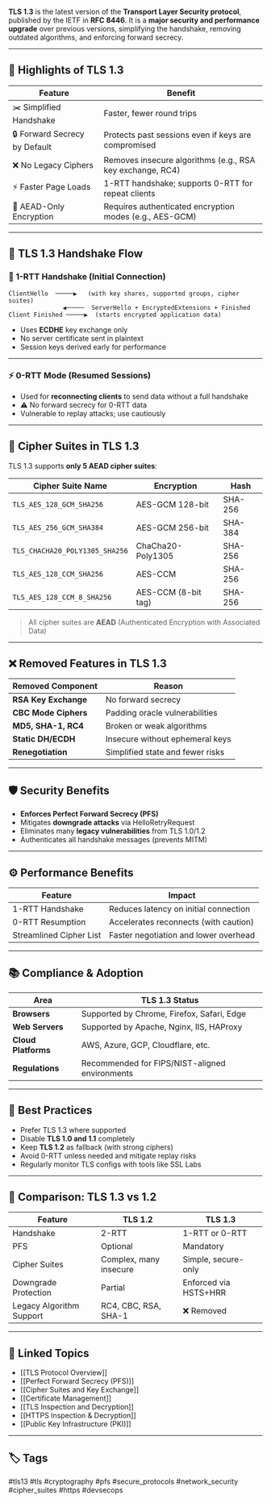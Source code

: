**TLS 1.3** is the latest version of the **Transport Layer Security protocol**, published by the IETF in **RFC 8446**. It is a **major security and performance upgrade** over previous versions, simplifying the handshake, removing outdated algorithms, and enforcing forward secrecy.

---

## 📌 Highlights of TLS 1.3

| Feature                   | Benefit                                                     |
|---------------------------|-------------------------------------------------------------|
| ✂️ Simplified Handshake    | Faster, fewer round trips                                  |
| 🔒 Forward Secrecy by Default | Protects past sessions even if keys are compromised       |
| ❌ No Legacy Ciphers       | Removes insecure algorithms (e.g., RSA key exchange, RC4)  |
| ⚡ Faster Page Loads       | 1-RTT handshake; supports 0-RTT for repeat clients          |
| 🧪 AEAD-Only Encryption    | Requires authenticated encryption modes (e.g., AES-GCM)     |

---

## 🔄 TLS 1.3 Handshake Flow

### 🚀 1-RTT Handshake (Initial Connection)

```text
ClientHello  ─────▶   (with key shares, supported groups, cipher suites)
               ◀─────  ServerHello + EncryptedExtensions + Finished
Client Finished ─────▶  (starts encrypted application data)
```

- Uses **ECDHE** key exchange only
- No server certificate sent in plaintext
- Session keys derived early for performance

---

### ⚡ 0-RTT Mode (Resumed Sessions)

- Used for **reconnecting clients** to send data without a full handshake
- ⚠️ No forward secrecy for 0-RTT data
- Vulnerable to replay attacks; use cautiously

---

## 🔧 Cipher Suites in TLS 1.3

TLS 1.3 supports **only 5 AEAD cipher suites**:

|Cipher Suite Name|Encryption|Hash|
|---|---|---|
|`TLS_AES_128_GCM_SHA256`|AES-GCM 128-bit|SHA-256|
|`TLS_AES_256_GCM_SHA384`|AES-GCM 256-bit|SHA-384|
|`TLS_CHACHA20_POLY1305_SHA256`|ChaCha20-Poly1305|SHA-256|
|`TLS_AES_128_CCM_SHA256`|AES-CCM|SHA-256|
|`TLS_AES_128_CCM_8_SHA256`|AES-CCM (8-bit tag)|SHA-256|

> All cipher suites are **AEAD** (Authenticated Encryption with Associated Data)

---

## ❌ Removed Features in TLS 1.3

|Removed Component|Reason|
|---|---|
|**RSA Key Exchange**|No forward secrecy|
|**CBC Mode Ciphers**|Padding oracle vulnerabilities|
|**MD5, SHA-1, RC4**|Broken or weak algorithms|
|**Static DH/ECDH**|Insecure without ephemeral keys|
|**Renegotiation**|Simplified state and fewer risks|

---

## 🛡️ Security Benefits

- **Enforces Perfect Forward Secrecy (PFS)**
- Mitigates **downgrade attacks** via HelloRetryRequest
- Eliminates many **legacy vulnerabilities** from TLS 1.0/1.2
- Authenticates all handshake messages (prevents MITM)

---

## ⚙️ Performance Benefits

|Feature|Impact|
|---|---|
|1-RTT Handshake|Reduces latency on initial connection|
|0-RTT Resumption|Accelerates reconnects (with caution)|
|Streamlined Cipher List|Faster negotiation and lower overhead|

---

## 📚 Compliance & Adoption

|Area|TLS 1.3 Status|
|---|---|
|**Browsers**|Supported by Chrome, Firefox, Safari, Edge|
|**Web Servers**|Supported by Apache, Nginx, IIS, HAProxy|
|**Cloud Platforms**|AWS, Azure, GCP, Cloudflare, etc.|
|**Regulations**|Recommended for FIPS/NIST-aligned environments|

---

## 🔐 Best Practices

- Prefer TLS 1.3 where supported
- Disable **TLS 1.0 and 1.1** completely
- Keep **TLS 1.2** as fallback (with strong ciphers)
- Avoid 0-RTT unless needed and mitigate replay risks
- Regularly monitor TLS configs with tools like SSL Labs

---

## 🧠 Comparison: TLS 1.3 vs 1.2

|Feature|TLS 1.2|TLS 1.3|
|---|---|---|
|Handshake|2-RTT|1-RTT or 0-RTT|
|PFS|Optional|Mandatory|
|Cipher Suites|Complex, many insecure|Simple, secure-only|
|Downgrade Protection|Partial|Enforced via HSTS+HRR|
|Legacy Algorithm Support|RC4, CBC, RSA, SHA-1|❌ Removed|

---

## 🔗 Linked Topics

- [[TLS Protocol Overview]]
- [[Perfect Forward Secrecy (PFS)]]
- [[Cipher Suites and Key Exchange]]
- [[Certificate Management]]
- [[TLS Inspection and Decryption]]
- [[HTTPS Inspection & Decryption]]
- [[Public Key Infrastructure (PKI)]]

---

## 🏷 Tags

#tls13 #tls #cryptography #pfs #secure_protocols #network_security #cipher_suites #https #devsecops